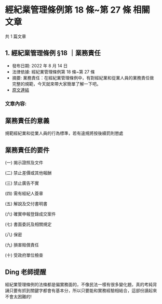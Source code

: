 # 經紀業管理條例第 18 條~第 27 條 相關文章

共 1 篇文章

## 1. 經紀業管理條例 §18 ｜業務責任

- 發布日期: 2022 年 8 月 14 日
- 法律依據: 經紀業管理條例第 18 條~第 27 條
- 摘要: 業務責任：在經紀業管理條例中，有對經紀業和從業人員的業務責任做完整的規範，今天就來帶大家簡單了解一下吧。
- [原文連結](https://www.jasper-realestate.com/%e6%a5%ad%e5%8b%99%e8%b2%ac%e4%bb%bb/)

### 文章內容:

## 業務責任的意義

規範經紀業和從業人員的行為標準，若有違規將按後續罰則懲處

## 業務責任的要件

(一) 揭示證照及文件

(二) 禁止差價或其他報酬

(三) 禁止廣告不實

(四) 需有經紀人簽章

(五) 解說及交付書明書

(六) 確實申報登錄成交案件

(七) 書面委託及相關規定

(八) 保密

(九) 損害賠償責任

(十) 受政府單位檢查

## Ding 老師提醒

經紀業管理條例的法條都是偏實務面的，不像民法一樣有很多變化題，真的考純背誦只要有抓到關鍵字都會有基本分，所以只要能和實務經驗相結合，這部份讀起來不會太困難的!